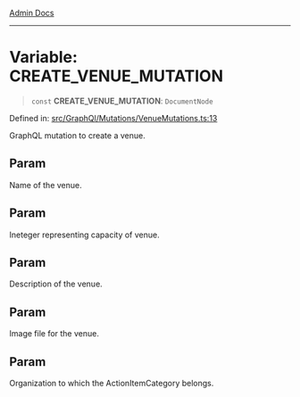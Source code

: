 [Admin Docs](/)

***

# Variable: CREATE\_VENUE\_MUTATION

> `const` **CREATE\_VENUE\_MUTATION**: `DocumentNode`

Defined in: [src/GraphQl/Mutations/VenueMutations.ts:13](https://github.com/gautam-divyanshu/talawa-admin/blob/10f2081e01fc4f6c0767e35f8c4ed3f09fb1baac/src/GraphQl/Mutations/VenueMutations.ts#L13)

GraphQL mutation to create a venue.

## Param

Name of the venue.

## Param

Ineteger representing capacity of venue.

## Param

Description of the venue.

## Param

Image file for the venue.

## Param

Organization to which the ActionItemCategory belongs.
